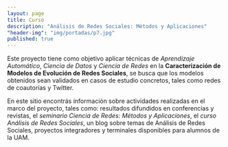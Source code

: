 ```yaml
---
layout: page
title: Curso
description: "Análisis de Redes Sociales: Métodos y Aplicaciones"
"header-img": "img/portadas/p7.jpg"
published: true
---
```



Este proyecto tiene como objetivo aplicar técnicas de _Aprendizaje Automático_, _Ciencia de Datos_ y _Ciencia de Redes_ en la **Caracterización de Modelos de Evolución de Redes Sociales**, se busca que los modelos obtenidos sean validados en casos de estudio concretos, tales como redes de coautorı́as y Twitter.

En este sitio encontrás información sobre actividades realizadas en el marco del proyecto, tales como: resultados difundidos en conferencias y revistas, el _seminario Ciencia de Redes: Métodos y Aplicaciones_, el _curso Análisis de Redes Sociales_, un blog sobre temas de Análisis de Redes Sociales, proyectos integradores y terminales disponibles para alumnos de la UAM.

